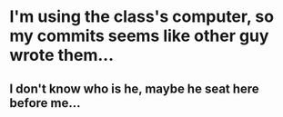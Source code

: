 # I'm using the class's computer, so my commits seems like other guy wrote them...
## I don't know who is he, maybe he seat here before me...
